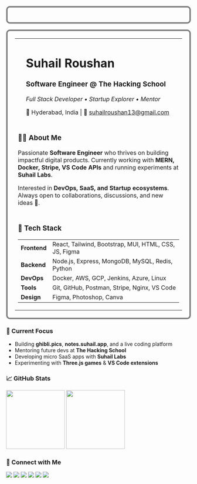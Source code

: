 <table align="center" width="100%" style="border:4px solid grey; border-radius:10px; padding:20px;">
  <!-- Header -->
<table align="center" width="100%" style="border:4px solid grey; border-radius:10px; padding:20px;">
  <!-- Header -->
  <tr>
    <!-- <td width="200" align="center">
      <img src="https://upload.suhail.app/uploads/MOxyXOY.png" width="150" height="150" style="border-radius:50%; border:3px solid #ccc;"/>
    </td> -->
    <td align="left" style="padding-left:30px;">
      <h1><b>Suhail Roushan</b></h1>
      <h3>Software Engineer @ The Hacking School</h3>
      <p><i>Full Stack Developer • Startup Explorer • Mentor</i></p>
      <p>📍 Hyderabad, India | 💌 <a href="mailto:suhailroushan13@gmail.com">suhailroushan13@gmail.com</a></p>
    </td>
  </tr>

  <!-- About -->
  <tr>
    <td colspan="2" align="left">
      <h3>🙋‍♂️ About Me</h3>
      <p>
        Passionate <b>Software Engineer</b> who thrives on building impactful digital products.  
        Currently working with <b>MERN, Docker, Stripe, VS Code APIs</b> and running experiments at <b>Suhail Labs</b>.  
      </p>
      <p>
        Interested in <b>DevOps, SaaS, and Startup ecosystems</b>.  
        Always open to collaborations, discussions, and new ideas 🚀.  
      </p>
    </td>
  </tr>

  <!-- Tech Stack -->
  <tr>
    <td colspan="2" align="left">
      <h3>🧰 Tech Stack</h3>
      <table width="100%">
        <tr><td><b>Frontend</b></td><td>React, Tailwind, Bootstrap, MUI, HTML, CSS, JS, Figma</td></tr>
        <tr><td><b>Backend</b></td><td>Node.js, Express, MongoDB, MySQL, Redis, Python</td></tr>
        <tr><td><b>DevOps</b></td><td>Docker, AWS, GCP, Jenkins, Azure, Linux</td></tr>
        <tr><td><b>Tools</b></td><td>Git, GitHub, Postman, Stripe, Nginx, VS Code</td></tr>
        <tr><td><b>Design</b></td><td>Figma, Photoshop, Canva</td></tr>
      </table>
    </td>
  </tr>

</table>






  <!-- Focus -->
  <tr>
    <td colspan="2" align="left">
      <h3>🧠 Current Focus</h3>
      <ul>
        <li>Building <b>ghibli.pics</b>, <b>notes.suhail.app</b>, and a live coding platform</li>
        <li>Mentoring future devs at <b>The Hacking School</b></li>
        <li>Developing micro SaaS apps with <b>Suhail Labs</b></li>
        <li>Experimenting with <b>Three.js games</b> & <b>VS Code extensions</b></li>
      </ul>
    </td>
  </tr>

  <!-- GitHub Stats -->
  <tr>
    <td colspan="2" align="center">
      <h3>📈 GitHub Stats</h3>
      <img src="https://github-readme-stats.vercel.app/api?username=suhailroushan13&show_icons=true&theme=tokyonight&count_private=true" height="160em"/>
      <img src="https://github-readme-stats.vercel.app/api/top-langs/?username=suhailroushan13&layout=compact&theme=tokyonight" height="160em"/>
    </td>
  </tr>

  <!-- Connect -->
  <tr>
    <td colspan="2" align="left">
      <h3>🔗 Connect with Me</h3>
      <p>
        <a href="https://suhailroushan.com"><img src="https://img.shields.io/badge/🌐 Website-444?style=for-the-badge"/></a>
        <a href="https://suhailroushan.in"><img src="https://img.shields.io/badge/📄 Resume-555?style=for-the-badge"/></a>
        <a href="https://linkedin.com/in/suhailroushan13"><img src="https://img.shields.io/badge/LinkedIn-0A66C2?style=for-the-badge&logo=linkedin"/></a>
        <a href="https://twitter.com/0xsuhailroushan"><img src="https://img.shields.io/badge/Twitter-1DA1F2?style=for-the-badge&logo=twitter"/></a>
        <a href="https://instagram.com/suhailroushan"><img src="https://img.shields.io/badge/Instagram-E4405F?style=for-the-badge&logo=instagram"/></a>
        <a href="https://medium.com/@suhailroushan"><img src="https://img.shields.io/badge/Medium-000?style=for-the-badge&logo=medium"/></a>
      </p>
    </td>
  </tr>
</table>
